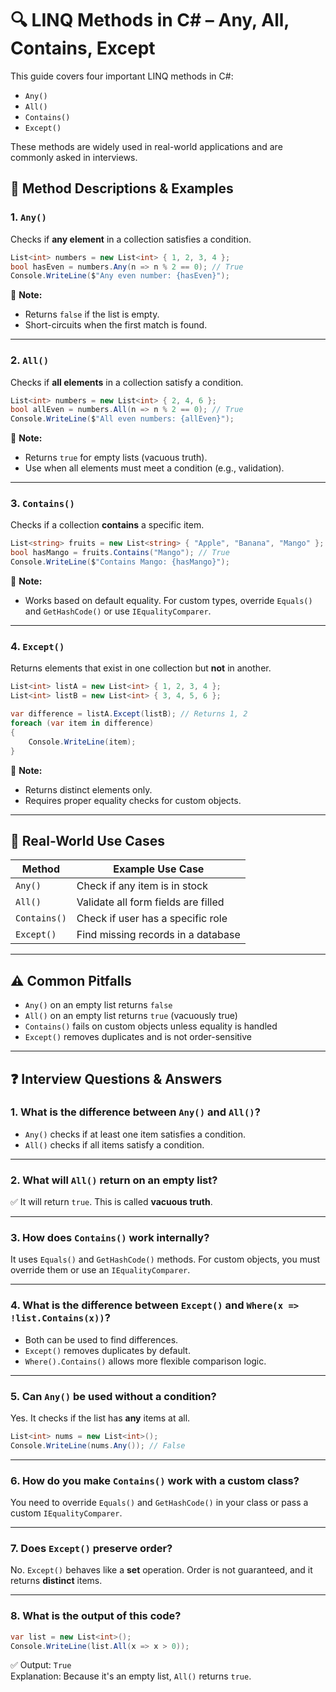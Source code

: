 
# 🔍 LINQ Methods in C# – Any, All, Contains, Except

This guide covers four important LINQ methods in C#:

- `Any()`
- `All()`
- `Contains()`
- `Except()`

These methods are widely used in real-world applications and are commonly asked in interviews.

## 📘 Method Descriptions & Examples

### 1. `Any()`

Checks if **any element** in a collection satisfies a condition.

```csharp
List<int> numbers = new List<int> { 1, 2, 3, 4 };
bool hasEven = numbers.Any(n => n % 2 == 0); // True
Console.WriteLine($"Any even number: {hasEven}");
```

📝 **Note:**  
- Returns `false` if the list is empty.
- Short-circuits when the first match is found.

---

### 2. `All()`

Checks if **all elements** in a collection satisfy a condition.

```csharp
List<int> numbers = new List<int> { 2, 4, 6 };
bool allEven = numbers.All(n => n % 2 == 0); // True
Console.WriteLine($"All even numbers: {allEven}");
```

📝 **Note:**  
- Returns `true` for empty lists (vacuous truth).
- Use when all elements must meet a condition (e.g., validation).

---

### 3. `Contains()`

Checks if a collection **contains** a specific item.

```csharp
List<string> fruits = new List<string> { "Apple", "Banana", "Mango" };
bool hasMango = fruits.Contains("Mango"); // True
Console.WriteLine($"Contains Mango: {hasMango}");
```

📝 **Note:**  
- Works based on default equality. For custom types, override `Equals()` and `GetHashCode()` or use `IEqualityComparer`.

---

### 4. `Except()`

Returns elements that exist in one collection but **not** in another.

```csharp
List<int> listA = new List<int> { 1, 2, 3, 4 };
List<int> listB = new List<int> { 3, 4, 5, 6 };

var difference = listA.Except(listB); // Returns 1, 2
foreach (var item in difference)
{
    Console.WriteLine(item);
}
```

📝 **Note:**  
- Returns distinct elements only.
- Requires proper equality checks for custom objects.

---

## 🧠 Real-World Use Cases

| Method     | Example Use Case |
|------------|------------------|
| `Any()`    | Check if any item is in stock |
| `All()`    | Validate all form fields are filled |
| `Contains()` | Check if user has a specific role |
| `Except()` | Find missing records in a database |

---

## ⚠️ Common Pitfalls

- `Any()` on an empty list returns `false`
- `All()` on an empty list returns `true` (vacuously true)
- `Contains()` fails on custom objects unless equality is handled
- `Except()` removes duplicates and is not order-sensitive

---

## ❓ Interview Questions & Answers

### 1. **What is the difference between `Any()` and `All()`?**

- `Any()` checks if at least one item satisfies a condition.
- `All()` checks if all items satisfy a condition.

---

### 2. **What will `All()` return on an empty list?**

✅ It will return `true`. This is called **vacuous truth**.

---

### 3. **How does `Contains()` work internally?**

It uses `Equals()` and `GetHashCode()` methods. For custom objects, you must override them or use an `IEqualityComparer`.

---

### 4. **What is the difference between `Except()` and `Where(x => !list.Contains(x))`?**

- Both can be used to find differences.
- `Except()` removes duplicates by default.
- `Where().Contains()` allows more flexible comparison logic.

---

### 5. **Can `Any()` be used without a condition?**

Yes. It checks if the list has **any** items at all.

```csharp
List<int> nums = new List<int>();
Console.WriteLine(nums.Any()); // False
```

---

### 6. **How do you make `Contains()` work with a custom class?**

You need to override `Equals()` and `GetHashCode()` in your class or pass a custom `IEqualityComparer`.

---

### 7. **Does `Except()` preserve order?**

No. `Except()` behaves like a **set** operation. Order is not guaranteed, and it returns **distinct** items.

---

### 8. **What is the output of this code?**

```csharp
var list = new List<int>();
Console.WriteLine(list.All(x => x > 0));
```

✅ Output: `True`  
Explanation: Because it's an empty list, `All()` returns `true`.

